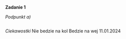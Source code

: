 **Zadanie 1**

*Podpunkt a)*
```sql

```


*Ciekawostki*
Nie bedzie na  kol
Bedzie na wej 11.01.2024
